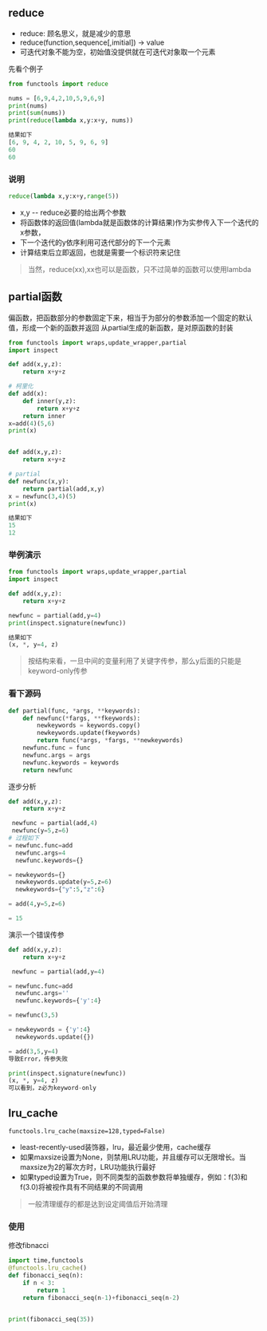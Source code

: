 


## reduce

- reduce: 顾名思义，就是减少的意思
- reduce(function,sequence[,imitial]) -> value
- 可迭代对象不能为空，初始值没提供就在可迭代对象取一个元素

先看个例子

```python
from functools import reduce

nums = [6,9,4,2,10,5,9,6,9]
print(nums)
print(sum(nums))
print(reduce(lambda x,y:x+y, nums))

结果如下
[6, 9, 4, 2, 10, 5, 9, 6, 9]
60
60
```


### 说明

```python
reduce(lambda x,y:x+y,range(5))
```

- x,y -- reduce必要的给出两个参数
- 将函数体的返回值(lambda就是函数体的计算结果)作为实参传入下一个迭代的x参数，
- 下一个迭代的y依序利用可迭代部分的下一个元素
- 计算结束后立即返回，也就是需要一个标识符来记住

>当然，reduce(xx),xx也可以是函数，只不过简单的函数可以使用lambda

## partial函数

偏函数，把函数部分的参数固定下来，相当于为部分的参数添加一个固定的默认值，形成一个新的函数并返回
从partial生成的新函数，是对原函数的封装


```python
from functools import wraps,update_wrapper,partial
import inspect

def add(x,y,z):
    return x+y+z

# 柯里化
def add(x):
    def inner(y,z):
        return x+y+z
    return inner
x=add(4)(5,6)
print(x)


def add(x,y,z):
    return x+y+z

# partial
def newfunc(x,y):
    return partial(add,x,y)
x = newfunc(3,4)(5)
print(x)

结果如下
15
12
```


### 举例演示


```python
from functools import wraps,update_wrapper,partial
import inspect

def add(x,y,z):
    return x+y+z

newfunc = partial(add,y=4)
print(inspect.signature(newfunc))

结果如下
(x, *, y=4, z)
```

>按结构来看，一旦中间的变量利用了关键字传参，那么y后面的只能是keyword-only传参


### 看下源码

```python
def partial(func, *args, **keywords):
    def newfunc(*fargs, **fkeywords):
        newkeywords = keywords.copy()
        newkeywords.update(fkeywords)
        return func(*args, *fargs, **newkeywords)
    newfunc.func = func
    newfunc.args = args
    newfunc.keywords = keywords
    return newfunc

```

逐步分析


```python
def add(x,y,z):
    return x+y+z

 newfunc = partial(add,4)
 newfunc(y=5,z=6)
# 过程如下
= newfunc.func=add
  newfunc.args=4
  newfunc.keywords={}

= newkeywords={}
  newkeywords.update(y=5,z=6)
  newkeywords={"y":5,"z":6}

= add(4,y=5,z=6)

= 15
```

演示一个错误传参

```python
def add(x,y,z):
    return x+y+z

 newfunc = partial(add,y=4)

= newfunc.func=add
  newfunc.args=''
  newfunc.keywords={'y':4}

= newfunc(3,5)

= newkeywords = {'y':4}
  newkeywords.update({})

= add(3,5,y=4)
导致Error，传参失败

print(inspect.signature(newfunc))
(x, *, y=4, z)
可以看到，z必为keyword-only
```

## lru_cache

`functools.lru_cache(maxsize=128,typed=False)`

- least-recently-used装饰器，lru，最近最少使用，cache缓存
- 如果maxsize设置为None，则禁用LRU功能，并且缓存可以无限增长。当maxsize为2的幂次方时，LRU功能执行最好
- 如果typed设置为True，则不同类型的函数参数将单独缓存，例如：f(3)和f(3.0)将被视作具有不同结果的不同调用

>一般清理缓存的都是达到设定阈值后开始清理

### 使用

修改fibnacci

```python
import time,functools
@functools.lru_cache()
def fibonacci_seq(n):
    if n < 3:
        return 1
    return fibonacci_seq(n-1)+fibonacci_seq(n-2)


print(fibonacci_seq(35))
```





 